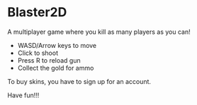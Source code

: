 # Blaster2D
A multiplayer game where you kill as many players as you can!

- WASD/Arrow keys to move
- Click to shoot
- Press R to reload gun
- Collect the gold for ammo

To buy skins, you have to sign up for an account.

Have fun!!!